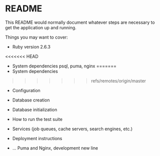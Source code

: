 # README

This README would normally document whatever steps are necessary to get the
application up and running.

Things you may want to cover:

* Ruby version 2.6.3

<<<<<<< HEAD
* System dependencies psql, puma, nginx
=======
* System dependencies 
>>>>>>> refs/remotes/origin/master

* Configuration

* Database creation

* Database initialization

* How to run the test suite

* Services (job queues, cache servers, search engines, etc.)

* Deployment instructions

* ...
Puma and Nginx, development new line
